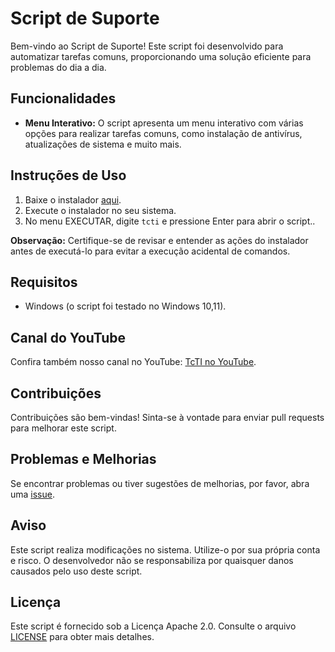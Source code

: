 # Script de Suporte

Bem-vindo ao Script de Suporte! Este script foi desenvolvido para automatizar tarefas comuns, proporcionando uma solução eficiente para problemas do dia a dia.

## Funcionalidades

- **Menu Interativo:** O script apresenta um menu interativo com várias opções para realizar tarefas comuns, como instalação de antivírus, atualizações de sistema e muito mais.

## Instruções de Uso

1. Baixe o instalador [aqui](https://github.com/TcTI-BR/WINDOWS-SCRIPTS/raw/main/TcTI-ScriptUniversal.exe).
2. Execute o instalador no seu sistema.
3. No menu EXECUTAR, digite `tcti` e pressione Enter para abrir o script..

**Observação:** Certifique-se de revisar e entender as ações do instalador antes de executá-lo para evitar a execução acidental de comandos.

## Requisitos

- Windows (o script foi testado no Windows 10,11).

## Canal do YouTube

Confira também nosso canal no YouTube: [TcTI no YouTube](https://www.youtube.com/@TcTI).

## Contribuições

Contribuições são bem-vindas! Sinta-se à vontade para enviar pull requests para melhorar este script.

## Problemas e Melhorias

Se encontrar problemas ou tiver sugestões de melhorias, por favor, abra uma [issue](https://github.com/TcTI-BR/WINDOWS-SCRIPTS/issues).

## Aviso

Este script realiza modificações no sistema. Utilize-o por sua própria conta e risco. O desenvolvedor não se responsabiliza por quaisquer danos causados pelo uso deste script.

## Licença

Este script é fornecido sob a Licença Apache 2.0. Consulte o arquivo [LICENSE](LICENSE) para obter mais detalhes.
